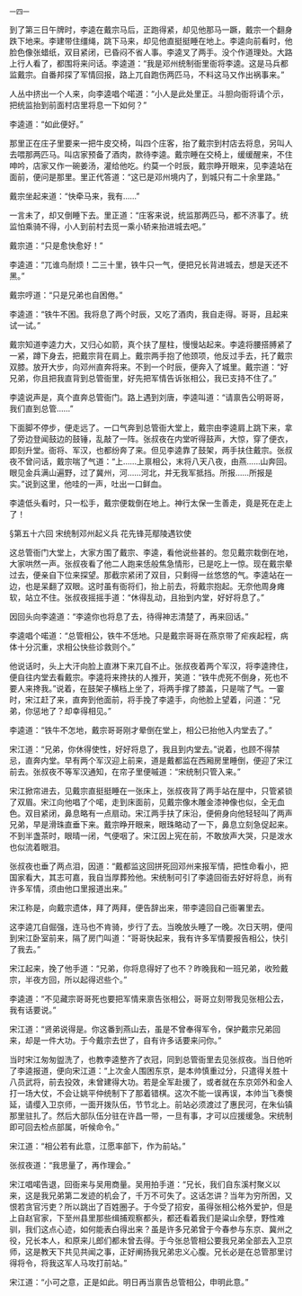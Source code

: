     一四一 

   到了第三日午牌时，李逵在戴宗马后，正跑得紧，却见他那马一蹶，戴宗一个翻身跌下地来。李建带住缰绳，跳下马来，却见他直挺挺睡在地上。李逵向前看时，他脸色像张蜡纸，双目紧闭，已昏闷不省人事。李逵叉了两手。没个作道理处。大路上行人看了，都围将来问话。李逵道：“我是邓州统制衙里衙将李逵。这是马兵都监戴宗。自番邦探了军情回报，路上兀自跑伤两匹马，不料这马又作出祸事来。”

   人丛中挤出一个人来，向李逵唱个喏道：“小人是此处里正。斗胆向衙将请个示，把统监抬到前面村店里将息一下如何？”

   李逵道：“如此便好。”

   那里正在庄子里要来一把牛皮交椅，叫四个庄客，抬了戴宗到村店去将息，另叫人去喂那两匹马。叫店家预备了酒肉，款待李逵。戴宗睡在交椅上，缓缓醒来，不住呻吟，店家又作一碗姜汤，灌给他吃。约莫一个时辰，戴宗睁开眼来，见李逵站在面前，便问是那里。里正代答道：“这已是邓州境内了，到城只有二十余里路。”

   戴宗坐起来道：“快牵马来，我有……”

   一言未了，却又倒睡下去。里正道：“庄客来说，统监那两匹马，都不济事了。统监怕乘骑不得，小人到前村去觅一乘小轿来抬进城去吧。”

   戴宗道：“只是愈快愈好！”

   李逵道：“兀谁鸟耐烦！二三十里，铁牛只一气，便把兄长背进城去，想是天还不黑。”

   戴宗哼道：“只是兄弟也自困倦。”

   李逵道：“铁牛不困。我将息了两个时辰，又吃了酒肉，我自走得。哥哥，且起来试一试。”

   戴宗知道李逵力大，又归心如箭，真个扶了屋柱，慢慢站起来。李逵将腰搭膊紧了一紧，蹲下身去，把戴宗背在肩上。戴宗两手抱了他颈项，他反过手去，托了戴宗双膝。放开大步，向邓州直奔将来。不到一个时辰，便奔入了城里。戴宗道：“好兄弟，你且把我直背到总管衙里，好先把军情告诉张相公，我已支持不住了。”

   李逵说声是，真个直奔总管衙门。路上遇到刘唐，李逵叫道：“请禀告公明哥哥，我们直到总管……”

   下面脚不停步，便走远了。一口气奔到总管衙大堂上，戴宗由李逵肩上跳下来，拿了旁边登闻鼓边的鼓锤，乱敲了一阵。张叔夜在内堂听得鼓声，大惊，穿了便衣，即刻升堂。衙将、军汉，也都纷奔了来。但见李逵靠了鼓架，两手扶住戴宗。张叔夜不曾问话，戴宗喘了气道：“上……上禀相公，末将八天八夜，由燕……山奔回。眼见金兵满山遍野，过了冀州，河……河北，并无我军抵挡。所报……所报是实。”说到这里，他哇的一声，吐出一口鲜血。

   李逵低头看时，只一松手，戴宗便栽倒在地上。神行太保一生善走，竟是死在走上了！

   §第五十六回 宋统制邓州起义兵 花先锋芫鄢陵遇钦使

   这总管衙门大堂上，大家方围了戴宗、李逵，看他说些甚的。忽见戴宗栽倒在地，大家哄然一声。张叔夜看了他二人跑来恁般焦急情形，已是吃上一惊。现在戴宗晕过去，便亲自下位来探望。那截宗紧闭了双目，只剩得一丝悠悠的气。李逵站在一边，也是呆翻了双眼。这时虽有衙将们，抬上前去，将戴宗抱起。无奈他周身瘫软，站立不住。张叔夜摇摇手道：“休得乱动，且抬到内堂，好好将息了。”

   因回头向李逵道：“李逵你也将息了去，待得神志清楚了，再来回话。”

   李逵唱个喏道：“总管相公，铁牛不恁地。只是戴宗哥哥在燕京带了疟疾起程，病体十分沉重，求相公快些诊救则个。”

   他说话时，头上大汗向脸上直淋下来兀自不止。张叔夜着两个军汉，将李逵搀住，便自往内堂去看戴宗。李逵将来搀扶的人推开，笑道：“铁牛虎死不倒身，死也不要人来搀我。”说着，在鼓架子横档上坐了，将两手撑了膝盖，只是喘了气。一霎时，宋江赶了来，直奔到他面前，将手挽了李逵手，向他脸上望着，问道：“兄弟，你惩地了？却幸得相见。”

   李逵道：“铁牛不怎地，戴宗哥哥刚才晕倒在堂上，相公已抬他入内堂去了。”

   宋江道：“兄弟，你休得使性，好好将息了，我且到内堂去。”说着，也顾不得禁忌，直奔内堂。早有两个军汉迎上前来，道是戴都监在西厢房里睡倒，便迎了宋江前去。张叔夜不等军汉通知，在帘子里便嘁道：“宋统制只管入来。”

   宋江掀帘进去，见戴宗直挺挺睡在一张床上，张叔夜背了两手站在屋中，只管紧锁了双眉。宋江向他唱了个喏，走到床面前，见戴宗像木雕金漆神像也似，全无血色。双目紧闭，鼻息略有一点扇动。宋江两手扶了床沿，便俯身向他轻轻叫了两声兄弟，早是滑珠直垂下来。戴宗睁开眼来，眼珠略动了一下，鼻息立刻急促起来。不到半盏茶时，眼晴一闭，气便咽了。宋江因上宪在前，不敢放声大哭，只是泼水也似流着眼泪。

   张叔夜也垂了两点泪，因道：“戴都监这回拼死回邓州来报军情，把性命看小，把国家看大，其志可嘉，我自当厚葬殓他。宋统制可引了李逵回衙去好好将息，尚有许多军情，须由他口里报道出来。”

   宋江称是，向戴宗遗体，拜了两拜，便告辞出来，带李逵回自己衙署里去。

   这李逵兀自倔强，连马也不肯骑，步行了去。当晚放头睡了一晚。次日天明，便闯到宋江卧室前来，隔了房门叫道：“哥哥快起来，我有许多军情要报告相公，快引了我去。”

   宋江起来，挽了他手道：“兄弟，你将息得好了也不？昨晚我和一班兄弟，收殓戴宗，半夜方回，所以起得迟些个。”

   李逵道：“不见藏宗哥哥死也要把军情来禀告张相公，哥哥立刻带我见张相公去，我有话要说。”

   宋江道：“贤弟说得是。你这番到燕山去，虽是不曾奉得军令，保护戴宗兄弟回来，却是一件大功。于今戴宗去世了，自有许多话要来问你。”

   当时宋江匆匆盥洗了，也教李逵整齐了衣冠，同到总管衙里去见张叔夜。当日他听了李逵报道，便向宋江道：“上次金人围困东京，是本帅慎重过分，只遣得关胜十八员武将，前去投效，未曾建得大功。若是全军赴援了，或者就在东京郊外和金人打一场大仗，不会让姚平仲统制下了那着错棋。这次不能一误再误，本帅当飞奏懊延，请缨入卫京师，一面开拨队伍，节节北上。前站必须渡过了惠民河，在朱仙镇那里驻扎了。然后大部队伍分驻在许昌一带，一旦有事，才可以应援缓急。宋统制即可回去检点部属，听候命令。”

   宋江道：“相公若有此意，江愿率部下，作为前站。”

   张叔夜道：“我思量了，再作理会。”

   宋江唱喏告退，回衙来与吴用商量。吴用拍手道：“兄长，我们自东溪村聚义以来，这是我兄弟第二发迹的机会了，千万不可失了。这话怎讲？当年为穷所困，又恨若贪官污吏？所以跳出了百姓圈子。于今受了招安，虽得张相公格外爱护，但是上自赵官家，下至州县里那些缉捕观察都头，都还看着我们是粱山余孽，野性难驯，我们这点心迹，如何能表白得出来？虽是许多兄弟曾于今春参与东京、冀州之役，兄长本人，和原来儿郎们都未曾去得。于今张总管相公要我兄弟全部去入卫京师，这是教天下共见共闻之事，正好阐扬我兄弟忠义心腹。兄长必是在总管那里讨得将令，将我这军人马攻打前站。”

   宋江道：“小可之意，正是如此。明日再当禀告总管相公，申明此意。”

